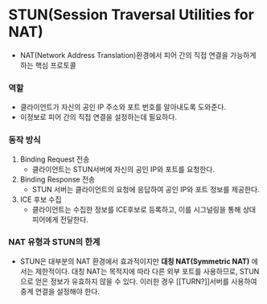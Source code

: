 # STUN(Session Traversal Utilities for NAT)
- NAT(Network Address Translation)환경에서 피어 간의 직접 연결을 가능하게 하는 핵심 프로토콜
### 역할
- 클라이언트가 자신의 공인 IP 주소와 포트 번호를 알아내도록 도와준다.
- 이정보로 피어 간의 직접 연결을 설정하는데 필요하다.
### 동작 방식
1. Binding Request 전송
	- 클라이언트는 STUN서버에 자신의 공인 IP와 포트를 요청한다.
2. Binding Response 전송
	- STUN 서버는 클라이언트의 요청에 응답하여 공인 IP와 포트 정보를 제공한다.
3. ICE 후보 수집
	- 클라이언트는 수집한 정보를 ICE후보로 등록하고, 이를 시그널링을 통해 상대 피어에게 전달한다.
### NAT 유형과 STUN의 한계
- STUN은 대부분의 NAT 환경에서 효과적이지만 **대칭 NAT(Symmetric NAT)** 에서는 제한적이다. 대칭 NAT는 목적지에 따라 다른 외부 포트를 사용하므로, STUN으로 얻은 정보가 유효하지 않을 수 있다. 이러한 경우 [[TURN?]]서버를 사용하여 중계 연결을 설정해야 한다.